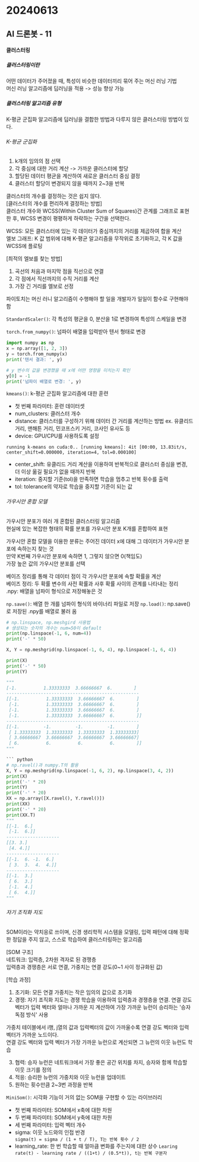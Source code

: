 # 20240613
## AI 드론봇 - 11


#### 클러스터링
##### 클러스터링이란
어떤 데이터가 주어졌을 때, 특성이 비슷한 데이터끼리 묶어 주는 머신 러닝 기법  
머신 러닝 알고리즘에 딥러닝을 적용 -> 성능 향상 가능  

##### 클러스터링 알고리즘 유형
K-평균 군집화 알고리즘에 딥러닝을 결합한 방법과 다루지 않은 클러스터링 방법이 있다.  

###### K-평균 군집화
1. k개의 임의의 점 선택
2. 각 중심에 대한 거리 계산 -> 가까운 클러스터에 할당
3. 할당된 데이터 평균을 계산하여 새로운 클러스터 중심 결정
4. 클러스터 할당이 변경되지 않을 때까지 2~3을 반복

클러스터의 개수를 결정하는 것은 쉽지 않다.  
[클러스터의 개수를 편리하게 결정하는 방법]  
클러스터 개수와 WCSS(Within Cluster Sum of Squares)간 관계를 그래프로 표현한 후, WCSS 변경이 평평하게 하락하는 구간을 선택한다.  

WCSS: 모든 클러스터에 있는 각 데이터가 중심까지의 거리를 제곱하여 합을 계산  
엘보 그래프: K 값 범위에 대해 K-평균 알고리즘을 무작위로 초기화하고, 각 K 값을 WCSS에 플로팅  

[최적의 엘보를 찾는 방법]  
1. 곡선의 처음과 마지막 점을 직선으로 연결
2. 각 점에서 직선까지의 수직 거리를 계산
3. 가장 긴 거리를 엘보로 선정

파이토치는 머신 러니 알고리즘이 수행해야 할 일을 개발자가 일일이 함수로 구현해야 함  

`StandardScaler()`: 각 특성의 평균을 0, 분산을 1로 변경하여 특성의 스케일을 변경  

`torch.from_numpy()`: 넘파이 배열을 입력받아 텐서 형태로 변경  

``` python
import numpy as np
x = np.array([1, 2, 3])
y = torch.from_numpy(x)
print('텐서 결과: ', y)

# y 변수의 값을 변경했을 때 x에 어떤 영향을 미치는지 확인
y[0] = -1
print('넘파이 배열로 변경: ', y)
```

`kmeans()`: k-평균 군집화 알고리즘에 대한 훈련
- 첫 번째 파라미터: 훈련 데이터셋
- num_clusters: 클러스터 개수
- distance: 클러스터를 구성하기 위해 데이터 간 거리를 계산하는 방법
ex. 유클리드 거리, 맨해튼 거리, 민코프스키 거리, 코사인 유사도 등  
- device: GPU/CPU를 사용하도록 설정

`running k-means on cuda:0..
[running kmeans]: 4it [00:00, 13.83it/s, center_shift=0.000000, iteration=4, tol=0.000100]`

- center_shift: 유클리드 거리 계산을 이용하여 반복적으로 클러스터 중심을 변경, 더 이상 옮길 필요가 없을 때까지 반복
- iteration: 중지할 기준(tol)을 만족하면 학습을 멈추고 반복 횟수를 출력
- tol: tolerance의 약자로 학습을 중지할 기준이 되는 값



###### 가우시안 혼합 모델
가우시안 분포가 여러 개 혼합된 클러스터링 알고리즘  
현실에 있는 복잡한 형태의 확률 분포를 가우시안 분포 K개를 혼합하여 표현  

가우시안 혼합 모델을 이용한 분류는 주어진 데이터 x에 대해 그 데이터가 가우시안 분포에 속하는지 찾는 것  
만약 K번째 가우시안 분포에 속하면 1, 그렇지 않으면 0(책임도)    
가장 높은 값의 가우시안 분포를 선택  

베이즈 정리를 통해 각 데이터 점이 각 가우시안 분포에 속할 확률을 계산  
베이즈 정리: 두 확률 변수의 사전 확률과 사후 확률 사이의 관계를 나타내는 정리  
.npy: 배열을 넘파이 형식으로 저장해놓은 것  

`np.save()`: 배열 한 개를 넘파이 형식의 바이너리 파일로 저장
`np.load()`: np.save()로 저장된 .npy를 배열로 불러 옴


``` python
# np.linspace, np.meshgird 사용법
# 생성되는 숫자의 개수는 num=50이 default
print(np.linspace(-1, 6, num=4))
print('-' * 50)

X, Y = np.meshgrid(np.linspace(-1, 6, 4), np.linspace(-1, 6, 4))

print(X)
print('-' * 50)
print(Y)

"""
[-1.          1.33333333  3.66666667  6.        ]
--------------------------------------------------
[[-1.          1.33333333  3.66666667  6.        ]
 [-1.          1.33333333  3.66666667  6.        ]
 [-1.          1.33333333  3.66666667  6.        ]
 [-1.          1.33333333  3.66666667  6.        ]]
--------------------------------------------------
[[-1.         -1.         -1.         -1.        ]
 [ 1.33333333  1.33333333  1.33333333  1.33333333]
 [ 3.66666667  3.66666667  3.66666667  3.66666667]
 [ 6.          6.          6.          6.        ]]
"""

``` python
# np.ravel()과 numpy.T의 활용
X, Y = np.meshgrid(np.linspace(-1, 6, 2), np.linspace(3, 4, 2))
print(X)
print('-' * 20)
print(Y)
print('-' * 20)
XX = np.array([X.ravel(), Y.ravel()])
print(XX)
print('-' * 20)
print(XX.T)
"""
[[-1.  6.]
 [-1.  6.]]
--------------------
[[3. 3.]
 [4. 4.]]
--------------------
[[-1.  6. -1.  6.]
 [ 3.  3.  4.  4.]]
--------------------
[[-1.  3.]
 [ 6.  3.]
 [-1.  4.]
 [ 6.  4.]]
"""
```

###### 자기 조직화 지도
SOM이라는 약치응로 쓰이며, 신경 생리학적 시스템을 모델링, 입력 패턴에 대해 정확한 정답을 주지 않고, 스스로 학습하여 클러스터링하는 알고리즘  

[SOM 구조]  
네트워크: 입력층, 2차원 격자로 된 경쟁층  
입력층과 경쟁층은 서로 연결, 가중치는 연결 강도(0~1 사이 정규화된 값)  

[학습 과정]  
1. 초기화: 모든 연결 가중치는 작은 임의의 값으로 초기화
2. 경쟁: 자기 조직화 지도는 경쟁 학습을 이용하여 입력층과 경쟁층을 연결. 연결 강도 벡터가 입력 벡터와 얼마나 가까운 지 계산하여 가장 가까운 뉴런이 승리하는 '승자 독점 방식' 사용  

가중치 테이블에서 i행, j열의 값과 입력벡터의 값이 가까울수록 연결 강도 벡터와 입력 벡터가 가까운 노드이다.  
연결 강도 벡터와 입력 벡터가 가장 가까운 뉴런으로 계산되면 그 뉴런의 이웃 뉴런도 학습

3. 협력: 승자 뉴런은 네트워크에서 가장 좋은 공간 위치를 차지, 승자와 함께 학습할 이웃 크기를 정의
4. 적응: 승리한 뉴런의 가중치와 이웃 뉴런을 업데이트  
5. 원하는 횟수만큼 2~3번 과정을 반복

`MiniSom()`: 시각화 기능이 거의 없는 SOM을 구현할 수 있는 라이브러리  
- 첫 번째 파라미터: SOM에서 x축에 대한 차원
- 두 번째 파라미터: SOM에서 y축에 대한 차원
- 세 번째 파라미터: 입력 벡터 개수
- sigma: 이웃 노드와의 인접 반경  
`sigma(t) = sigma / (1 + t / T), T는 반복 횟수 / 2`  
- learning_rate: 한 번 학습할 때 얼마큼 변화를 주는지에 대한 상수
`Learing rate(t) - learning rate / ((1+t) / (0.5*t)), t는 반복 구분자`